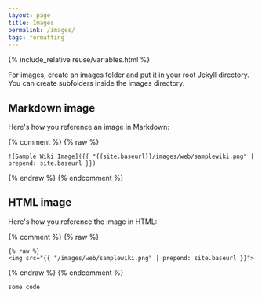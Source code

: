 ```yaml
---
layout: page
title: Images
permalink: /images/
tags: formatting
---
```

{% include_relative reuse/variables.html %}

For images, create an images folder and put it in your root Jekyll directory. You can create subfolders inside the images directory. 


## Markdown image

Here's how you reference an image in Markdown:

{% comment %}
{% raw %}

```
![Sample Wiki Image]({{ "{{site.baseurl}}/images/web/samplewiki.png" | prepend: site.baseurl }})
```

{% endraw %}
{% endcomment %}



## HTML image

Here's how you reference the image in HTML: 

{% comment %}
{% raw %}
```
{% raw %}
<img src="{{ "/images/web/samplewiki.png" | prepend: site.baseurl }}">
```
{% endraw %}
{% endcomment %}

```
some code
```


